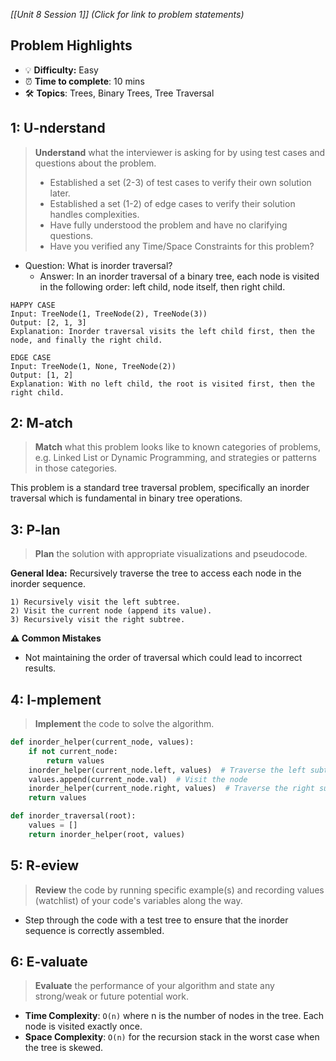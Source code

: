*[[Unit 8 Session 1]] (Click for link to problem statements)*

## Problem Highlights

* 💡 **Difficulty:** Easy
* ⏰ **Time to complete**: 10 mins
* 🛠️ **Topics**: Trees, Binary Trees, Tree Traversal
    
## 1: U-nderstand

> **Understand** what the interviewer is asking for by using test cases and questions about the problem.
> - Established a set (2-3) of test cases to verify their own solution later.
> - Established a set (1-2) of edge cases to verify their solution handles complexities.
> - Have fully understood the problem and have no clarifying questions.
> - Have you verified any Time/Space Constraints for this problem?

- Question: What is inorder traversal?
    - Answer: In an inorder traversal of a binary tree, each node is visited in the following order: left child, node itself, then right child.

```
HAPPY CASE
Input: TreeNode(1, TreeNode(2), TreeNode(3))
Output: [2, 1, 3]
Explanation: Inorder traversal visits the left child first, then the node, and finally the right child.

EDGE CASE
Input: TreeNode(1, None, TreeNode(2))
Output: [1, 2]
Explanation: With no left child, the root is visited first, then the right child.
```

## 2: M-atch

> **Match** what this problem looks like to known categories of problems, e.g. Linked List or Dynamic Programming, and strategies or patterns in those categories.

This problem is a standard tree traversal problem, specifically an inorder traversal which is fundamental in binary tree operations.

## 3: P-lan

> **Plan** the solution with appropriate visualizations and pseudocode.

**General Idea:** Recursively traverse the tree to access each node in the inorder sequence.

```
1) Recursively visit the left subtree.
2) Visit the current node (append its value).
3) Recursively visit the right subtree.
```

**⚠️ Common Mistakes**

- Not maintaining the order of traversal which could lead to incorrect results.

## 4: I-mplement

> **Implement** the code to solve the algorithm.

```python
def inorder_helper(current_node, values):
    if not current_node:
        return values
    inorder_helper(current_node.left, values)  # Traverse the left subtree
    values.append(current_node.val)  # Visit the node
    inorder_helper(current_node.right, values)  # Traverse the right subtree
    return values

def inorder_traversal(root):
    values = []
    return inorder_helper(root, values)
```
    
## 5: R-eview

> **Review** the code by running specific example(s) and recording values (watchlist) of your code's variables along the way.

- Step through the code with a test tree to ensure that the inorder sequence is correctly assembled.

## 6: E-valuate

> **Evaluate** the performance of your algorithm and state any strong/weak or future potential work.

* **Time Complexity**: `O(n)` where n is the number of nodes in the tree. Each node is visited exactly once.
* **Space Complexity**: `O(n)` for the recursion stack in the worst case when the tree is skewed.
